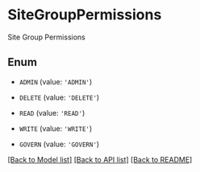 # SiteGroupPermissions

Site Group Permissions

## Enum

* `ADMIN` (value: `'ADMIN'`)

* `DELETE` (value: `'DELETE'`)

* `READ` (value: `'READ'`)

* `WRITE` (value: `'WRITE'`)

* `GOVERN` (value: `'GOVERN'`)

[[Back to Model list]](../README.md#documentation-for-models) [[Back to API list]](../README.md#documentation-for-api-endpoints) [[Back to README]](../README.md)


